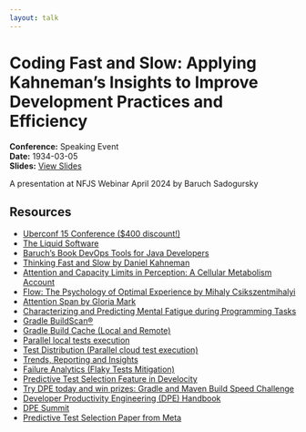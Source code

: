 ```yaml
---
layout: talk
---
```


# Coding Fast and Slow: Applying Kahneman’s Insights to Improve Development Practices and Efficiency

**Conference:** Speaking Event  
**Date:** 1934-03-05  
**Slides:** [View Slides](https://drive.google.com/file/d/1jqC3aI_cMJvWvx9K80IFGTdN-q-7KxMc/view)  

A presentation at NFJS Webinar April 2024  by 
                    Baruch Sadogursky

## Resources

- [Uberconf 15 Conference ($400 discount!)](https://uberconf.com/)
- [The Liquid Software](https://amzn.to/3Nvx4ir)
- [Baruch’s Book DevOps Tools for Java Developers](https://amzn.to/3OWsgTP)
- [Thinking Fast and Slow by Daniel Kahneman](https://amzn.to/49zJRt1)
- [Attention and Capacity Limits in Perception: A Cellular Metabolism Account](https://www.jneurosci.org/content/40/35/6801)
- [Flow: The Psychology of Optimal Experience by Mihaly Csikszentmihalyi](https://amzn.to/49zC9iS)
- [Attention Span by Gloria Mark](https://amzn.to/40BsmEw)
- [Characterizing and Predicting Mental Fatigue during Programming Tasks](https://ieeexplore.ieee.org/document/7961890)
- [Gradle BuildScan®](https://scans.gradle.com/)
- [Gradle Build Cache (Local and Remote)](https://docs.gradle.org/current/userguide/build_cache.html)
- [Parallel local tests execution](https://docs.gradle.org/current/userguide/performance.html#parallel_execution)
- [Test Distribution (Parallel cloud test execution)](https://gradle.com/gradle-enterprise-solutions/test-distribution/)
- [Trends, Reporting and Insights](https://gradle.com/gradle-enterprise-solutions/management-reporting-and-insights/)
- [Failure Analytics (Flaky Tests Mitigation)](https://gradle.com/gradle-enterprise-solutions/failure-analytics/)
- [Predictive Test Selection Feature in Develocity](https://gradle.com/gradle-enterprise-solutions/predictive-test-selection/)
- [Try DPE today and win prizes: Gradle and Maven Build Speed Challenge](https://gradle.com/gradle-and-maven-build-speed-challenge/)
- [Developer Productivity Engineering (DPE) Handbook](https://gradle.com/developer-productivity-engineering/handbook/)
- [DPE Summit](https://dpesummit.com/)
- [Predictive Test Selection Paper from Meta](https://research.facebook.com/publications/predictive-test-selection/)

<!-- Source: https://speaking.jbaru.ch/pqGGv6/coding-fast-and-slow-applying-kahnemans-insights-to-improve-development-practices-and-efficiency -->
